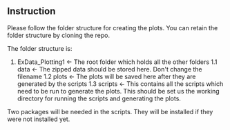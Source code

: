 ## Instruction
Please follow the folder structure for creating the plots. You can retain the folder structure by cloning the repo. 

The folder structure is:

1. ExData_Plotting1 <- The root folder which holds all the other folders
1.1 data    <- The zipped data should be stored here. Don't change the filename
1.2 plots   <- The plots will be saved here after they are generated by the scripts
1.3 scripts <- This contains all the scripts which need to be run to generate the plots. This should be set us the working directory for running the scripts and generating the plots.

Two packages will be needed in the scripts. They will be installed if they were not installed yet.
